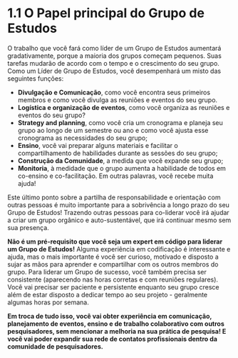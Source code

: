# 1.1 O Papel principal do Grupo de Estudos 

O trabalho que você fará como líder de um Grupo de Estudos aumentará gradativamente, porque a maioria dos grupos começam pequenos. Suas tarefas mudarão de acordo com o tempo e o crescimento do seu grupo. Como um Líder de Grupo de Estudos, você desempenhará um misto das seguintes funções: 

* **Divulgação e Comunicação**, como você encontra seus primeiros membros e como você divulga as reuniões e eventos do seu grupo. 
* **Logística e organização de eventos**, como você organiza as reuniões e eventos do seu grupo?
* **Strategy and planning**, como você cria um cronograma e planeja seu grupo ao longo de um semestre ou ano e como você ajusta esse cronograma as necessidades do seu grupo;
* **Ensino**, você vai preparar alguns materiais e facilitar o compartilhamento de habilidades durante as sessões do seu grupo; 
* **Construção da Comunidade**, a medida que você expande seu grupo; 
* **Monitoria**, à medidade que o grupo aumenta a habilidade de todos em co-ensino e co-facilitação. Em outras palavras, você recebe muita ajuda! 

Este último ponto sobre a partilha de responsabilidade e orientação com outras pessoas é muito importante para a sobrivência a longo prazo do seu Grupo de Estudos! Trazendo outras pessoas para co-liderar você irá ajudar a criar um grupo orgânico e auto-sustentável, que irá continuar mesmo sem sua presença. 

**Não é um pré-requisito que você seja um expert em código para liderar um Grupo de Estudos!** Alguma experiência em codificação é interessante e ajuda, mas o mais importante é você ser curioso, motivado e disposto a sujar as mãos para aprender e compartilhar com os outros membros do grupo. Para liderar um Grupo de sucesso, você também precisa ser consistente (aparecendo nas horas corretas e com reuniões regulares). Você vai precisar ser paciente e persistente enquanto seu grupo cresce além de estar disposto a dedicar tempo ao seu projeto - geralmente algumas horas por semana. 

**Em troca de tudo isso, você vai obter experiência em comunicação, planejamento de eventos, ensino e de trabalho colaborativo com outros pesquisadores, sem mencionar a melhoria na sua prática de pesquisa! E você vai poder expandir sua rede de contatos profissionais dentro da comunidade de pesquisadores.**